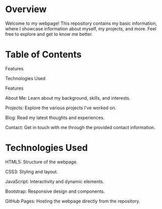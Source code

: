 # Overview

Welcome to my webpage! This repository contains my basic information, where I showcase information about myself, my projects, and more. Feel free to explore and get to know me better.

# Table of Contents

Features

Technologies Used

Features

About Me: Learn about my background, skills, and interests.

Projects: Explore the various projects I've worked on.

Blog: Read my latest thoughts and experiences.

Contact: Get in touch with me through the provided contact information.

# Technologies Used

HTML5: Structure of the webpage.

CSS3: Styling and layout.

JavaScript: Interactivity and dynamic elements.

Bootstrap: Responsive design and components.

GitHub Pages: Hosting the webpage directly from the repository.

